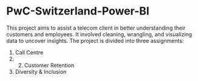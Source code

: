 # PwC-Switzerland-Power-BI
This project aims to assist a telecom client in better understanding their customers and employees. It involved cleaning, wrangling, and visualizing data to uncover insights. The project is divided into three assignments: 
1. Call Centre
3. 2. Customer Retention
4. Diversity & Inclusion
